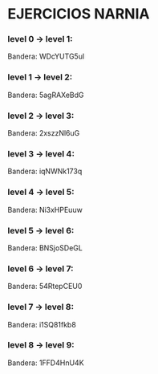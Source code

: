 # EJERCICIOS NARNIA
### level 0 → level 1:
Bandera: WDcYUTG5ul
### level 1 → level 2:
Bandera: 5agRAXeBdG
### level 2 → level 3:
Bandera: 2xszzNl6uG
### level 3 → level 4:
Bandera: iqNWNk173q
### level 4 → level 5:
Bandera: Ni3xHPEuuw
### level 5 → level 6:
Bandera: BNSjoSDeGL
### level 6 → level 7:
Bandera: 54RtepCEU0
### level 7 → level 8:
Bandera: i1SQ81fkb8
### level 8 → level 9:
Bandera: 1FFD4HnU4K


